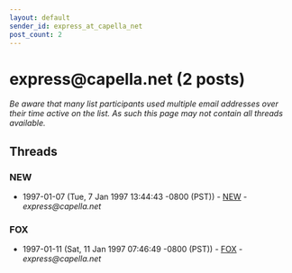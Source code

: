 ```yaml
---
layout: default
sender_id: express_at_capella_net
post_count: 2
---
```


# express<span>@</span>capella.net (2 posts)

_Be aware that many list participants used multiple email addresses over their time active on the list. As such this page may not contain all threads available._

## Threads

### NEW
+ 1997-01-07 (Tue, 7 Jan 1997 13:44:43 -0800 (PST)) - [NEW](/archive/1997/01/a2b702793198ef47dbdd16cdc3ccc5ede85007315b3291faf1a2206ad4bf5265) - _express@capella.net_

### FOX
+ 1997-01-11 (Sat, 11 Jan 1997 07:46:49 -0800 (PST)) - [FOX](/archive/1997/01/92feef1fc3b273d1bdeb4c0003e0817c63097367926ce611a11d259014769494) - _express@capella.net_

